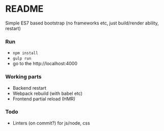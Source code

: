 # README #

Simple ES7 based bootstrap (no frameworks etc, just build/render ability, restart)

### Run ###

* `npm install`
* `gulp run`
* go to the http://localhost:4000

### Working parts ###

* Backend restart
* Webpack rebuild (with babel etc)
* Frontend partial reload (HMR)

### Todo ###

* Linters (on commit?) for js/node, css